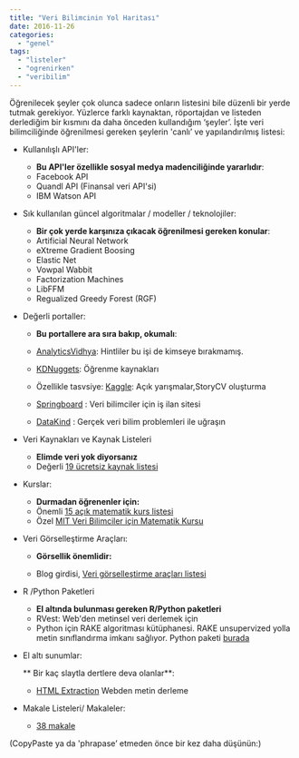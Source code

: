 ```yaml
---
title: "Veri Bilimcinin Yol Haritası"
date: 2016-11-26
categories: 
  - "genel"
tags: 
  - "listeler"
  - "ogrenirken"
  - "veribilim"
---
```


Öğrenilecek şeyler çok olunca sadece onların listesini bile düzenli bir yerde tutmak gerekiyor. Yüzlerce farklı kaynaktan, röportajdan ve listeden derlediğim bir kısmını da daha önceden kullandığım ‘şeyler’. İşte veri bilimciliğinde öğrenilmesi gereken şeylerin 'canlı’ ve yapılandırılmış listesi:

- Kullanılışlı API'ler:
    
    - **Bu API'ler özellikle sosyal medya madenciliğinde yararlıdır**:
    - Facebook API
    - Quandl API (Finansal veri API'si)
    - IBM Watson API
- Sık kullanılan güncel algoritmalar / modeller / teknolojiler:
    
    - **Bir çok yerde karşınıza çıkacak öğrenilmesi gereken konular**:
    - Artificial Neural Network
    - eXtreme Gradient Boosing
    - Elastic Net
    - Vowpal Wabbit
    - Factorization Machines
    - LibFFM
    - Regualized Greedy Forest (RGF)
- Değerli portaller:
    
    - **Bu portallere ara sıra bakıp, okumalı**:
    - [AnalyticsVidhya](https://www.analyticsvidhya.com/): Hintliler bu işi de kimseye bırakmamış.
        
    - [KDNuggets](http://www.kdnuggets.com/): Öğrenme kaynakları
        
    - Özellikle tasvsiye: [Kaggle](https://www.kaggle.com/): Açık yarışmalar,StoryCV oluşturma
    - [Springboard](https://www.springboard.com/) : Veri bilimciler için iş ilan sitesi
    - [DataKind](http://www.datakind.org/) : Gerçek veri bilim problemleri ile uğraşın
- Veri Kaynakları ve Kaynak Listeleri
    
    - **Elimde veri yok diyorsanız**
    - Değerli [19 ücretsiz kaynak listesi](https://www.springboard.com/blog/free-public-data-sets-data-science-project/)
- Kurslar:
    
    - **Durmadan öğrenenler için:**
    - Önemli [15 açık matematik kurs listesi](http://www.kdnuggets.com/2015/09/15-math-mooc-data-science.html)
    - Özel [MIT Veri Bilimciler için Matematik Kursu](https://ocw.mit.edu/courses/mathematics/18-s096-topics-in-mathematics-of-data-science-fall-2015/)
- Veri Görselleştirme Araçları:
    
    - **Görsellik önemlidir:**
        
    - Blog girdisi, [Veri görselleştirme araçları listesi](https://www.springboard.com/blog/31-free-data-visualization-tools/)
        
- R /Python Paketleri
    
    - **El altında bulunması gereken R/Python paketleri**
    - RVest: Web'den metinsel veri derlemek için
    - Python için RAKE algoritması kütüphanesi. RAKE unsupervized yolla metin sınıflandırma imkanı sağlıyor. Python paketi [burada](https://pypi.python.org/pypi/python-rake)
- El altı sunumlar:
    
    \*\* Bir kaç slaytla dertlere deva olanlar\*\*:
    
    - [HTML Extraction](https://www.eecis.udel.edu/~trnka/CISC889-11S/lectures/chris-html.pdf) Webden metin derleme
- Makale Listeleri/ Makaleler:
    
    - [38 makale](http://www.datasciencecentral.com/profiles/blogs/30-seminal-articles-every-data-scientist-should-read)

(CopyPaste ya da 'phrapase’ etmeden önce bir kez daha düşünün:)
